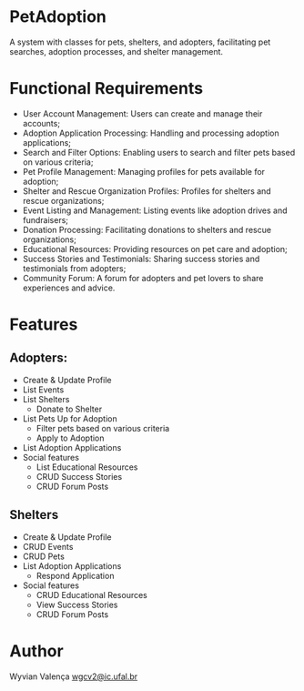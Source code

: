# PetAdoption
A system with classes for pets, shelters, and adopters, facilitating pet searches, adoption processes, and shelter management.

# Functional Requirements
- User Account Management: Users can create and manage their accounts;
- Adoption Application Processing: Handling and processing adoption applications;
- Search and Filter Options: Enabling users to search and filter pets based on various criteria;
- Pet Profile Management: Managing profiles for pets available for adoption;
- Shelter and Rescue Organization Profiles: Profiles for shelters and rescue organizations;
- Event Listing and Management: Listing events like adoption drives and fundraisers;
- Donation Processing: Facilitating donations to shelters and rescue organizations;
- Educational Resources: Providing resources on pet care and adoption;
- Success Stories and Testimonials: Sharing success stories and testimonials from adopters;
- Community Forum: A forum for adopters and pet lovers to share experiences and advice.

# Features
## Adopters:
- Create & Update Profile
- List Events
- List Shelters
    - Donate to Shelter
- List Pets Up for Adoption
    - Filter pets based on various criteria
    - Apply to Adoption
- List Adoption Applications
- Social features
    - List Educational Resources
    - CRUD Success Stories
    - CRUD Forum Posts

## Shelters
- Create & Update Profile
- CRUD Events
- CRUD Pets
- List Adoption Applications
    - Respond Application
- Social features
    - CRUD Educational Resources
    - View Success Stories
    - CRUD Forum Posts

# Author
Wyvian Valença
wgcv2@ic.ufal.br
